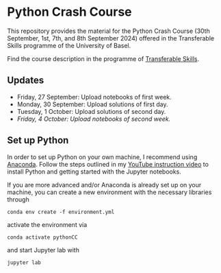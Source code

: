 # Python Crash Course

This repository provides the material for the Python Crash Course (30th September, 1st, 7th, and 8th September 2024) offered in the Transferable Skills programme of the University of Basel.

Find the course description in the programme of [Transferable Skills](https://fortbildung.unibas.ch/courses/organizer/scientific-tools/python-crash-course-for-beginners-299165).

## Updates

* Friday, 27 September: Upload notebooks of first week.
* Monday, 30 September: Upload solutions of first day.
* Tuesday, 1 October: Upload solutions of second day.
* *Friday, 4 October: Upload notebooks of second week.*

## Set up Python

In order to set up Python on your own machine, I recommend using [Anaconda](https://www.anaconda.com/products/individual). Follow the steps outlined in my [YouTube instruction video](https://youtu.be/-RJnYbxVZTg) to install Python and getting started with the Jupyter notebooks.

If you are more advanced and/or Anaconda is already set up on your machine, you can create a new environment with the necessary libraries through

```
conda env create -f environment.yml
``` 

activate the environment via

```
conda activate pythonCC
``` 

and start Jupyter lab with

```
jupyter lab
``` 
